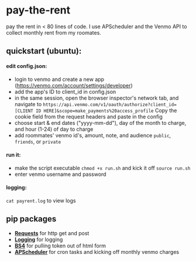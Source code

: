 # pay-the-rent
pay the rent in &lt; 80 lines of code. I use APScheduler and the Venmo API to collect monthly rent from my roomates.

## quickstart (ubuntu):

#### edit config.json:
- login to venmo and create a new app (https://venmo.com/account/settings/developer)
- add the app's ID to client_id in config.json
- in the same session, open the browser inspector's network tab, and navigate to `https://api.venmo.com/v1/oauth/authorize?client_id=[CLIENT ID HERE]&scope=make_payments%20access_profile` Copy the cookie field from the request headers and paste in the config
- choose start & end dates ("yyyy-mm-dd"), day of the month to charge, and hour (1-24) of day to charge
- add roommates' venmo id's, amount, note, and audience `public`, `friends`, or `private`


#### run it:
- make the script executable `chmod +x run.sh` and kick it off `source run.sh`
- enter venmo username and password

#### logging:
`cat payrent.log` to view logs

## pip packages
- [**Requests**](http://docs.python-requests.org/en/latest/) for http get and post
- [**Logging**](https://docs.python.org/2/library/logging.html) for logging
- [**BS4**](http://www.crummy.com/software/BeautifulSoup/bs4/doc/) for pulling token out of html form
- [**APScheduler**](https://apscheduler.readthedocs.org/en/latest/) for cron tasks and kicking off monthly venmo charges
